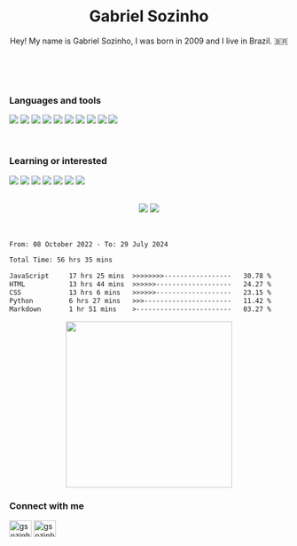 <div align=center>
<h1>Gabriel Sozinho</h1>

Hey! My name is Gabriel Sozinho, I was born in 2009 and I live in Brazil. 🇧🇷

<br>

</div>
<br>
<br>


### Languages and tools
![](https://img.shields.io/badge/-JavaScript-black?style=flat&logo=javascript)
![](https://img.shields.io/badge/-HTML-black?style=flat&logo=html5)
![](https://img.shields.io/badge/-CSS-black?style=flat&logo=css3)
![](https://img.shields.io/badge/-Python-black?style=flat&logo=python)
![](https://img.shields.io/badge/-Git-black?style=flat&logo=git)
![](https://img.shields.io/badge/-GitHub-black?style=flat&logo=github)
![](https://img.shields.io/badge/-Firebase-black?style=flat&logo=firebase)
![](https://img.shields.io/badge/-Figma-black?style=flat&logo=figma)
![](https://img.shields.io/badge/-Markdown-black?style=flat&logo=markdown)
![](https://img.shields.io/badge/-Json-black?style=flat&logo=json)


<br>

### Learning or interested
![](https://img.shields.io/badge/-ReactJs-black?style=flat&logo=react)
![](https://img.shields.io/badge/-NodeJs-black?style=flat&logo=node.js)
![](https://img.shields.io/badge/-MySQL-black?style=flat&logo=mysql)
![](https://img.shields.io/badge/-NextJs-black?style=flat&logo=next.js)
![](https://img.shields.io/badge/-Typescript-black?style=flat&logo=typescript)
![](https://img.shields.io/badge/-Linux-black?style=flat&logo=linux)
![](https://img.shields.io/badge/-SEO-black?style=flat&logo=google)

<br>
<div align="center">
<img src="https://github-readme-stats.vercel.app/api?username=gabrielsozinho&hide_border=true&count_private=true&show_icons=true&theme=tokyonight">
<img src="https://github-readme-streak-stats.herokuapp.com/?user=gabrielsozinho&theme=tokyonight&hide_border=true">
</div>
<br>
<br>


<!--START_SECTION:waka-->

```txt
From: 08 October 2022 - To: 29 July 2024

Total Time: 56 hrs 35 mins

JavaScript     17 hrs 25 mins  >>>>>>>>-----------------   30.78 %
HTML           13 hrs 44 mins  >>>>>>-------------------   24.27 %
CSS            13 hrs 6 mins   >>>>>>-------------------   23.15 %
Python         6 hrs 27 mins   >>>----------------------   11.42 %
Markdown       1 hr 51 mins    >------------------------   03.27 %
```

<!--END_SECTION:waka-->


<div align="center">
<a href="https://open.spotify.com/user/8b60sqizebp24h9m47wol5y2n"><img src="https://novatorem.vercel.app/api/spotify?background_color=0d1117&border_color=ffffff" width="300"></a>
</div>

### Connect with me
<p align="left">
<a href="https://twitter.com/gsozinhos" target="blank"><img align="center" src="https://raw.githubusercontent.com/rahuldkjain/github-profile-readme-generator/master/src/images/icons/Social/twitter.svg" alt="gsozinhos" height="30" width="40" /></a>
<a href="https://instagram.com/gsozinhos" target="blank"><img align="center" src="https://raw.githubusercontent.com/rahuldkjain/github-profile-readme-generator/master/src/images/icons/Social/instagram.svg" alt="gsozinhos" height="30" width="40" /></a>
</p>
